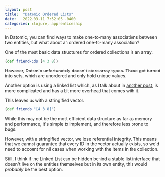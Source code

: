 ```yaml
---
layout: post
title:  "Datomic Ordered Lists"
date:   2022-03-11 7:52:05 -0400
categories: clojure, apprenticeship
---
```


In Datomic, you can find ways to make one-to-many associations
between two entities, but what about an ordered one-to-many
association?

One of the most basic data structures for ordered collections 
is an array.

````clojure
(def friend-ids [4 3 8])
````

However, Datomic unfortunately doesn't store array types.
These get turned into sets, which are unordered and only 
hold unique values.

Another option is using a linked list which, as I talk about
in [another post][linked-lists], is more complicated and 
has a bit more overhead that comes with it. 

This leaves us with a stringified vector.

````clojure
(def friends "[4 3 8]")
````

While this may not be the most efficient data structure as
far as memory and performance, it's simple to implement, 
and therefore less prone to bugs. 

However, with a stringified vector, we lose referential 
integrity. This means that we cannot guarantee that every ID 
in the vector actually exists, so we'd need to account for 
nil cases when working with the items in the collection.

Still, I think if the Linked List can be hidden behind a 
stable list interface that doesn't live on the entities 
themselves but in its own entity, this would *probably* 
be the best option.

[linked-lists]: https://brandoncorrea.github.io/clojure/apprenticeship/2022/02/16/linked-lists-are-painful.html